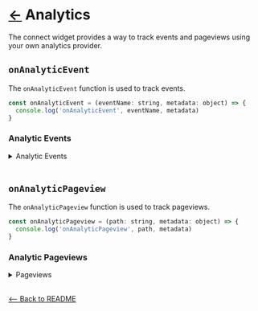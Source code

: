# [←](../README.md#props) Analytics

The connect widget provides a way to track events and pageviews using your own analytics provider.

## `onAnalyticEvent`

The `onAnalyticEvent` function is used to track events.

```jsx
const onAnalyticEvent = (eventName: string, metadata: object) => {
  console.log('onAnalyticEvent', eventName, metadata)
}
```

### Analytic Events

<details>
  <summary>Analytic Events</summary>

| Event Name                                              | Description                                                                                             | Metadata                                                                                                                                                                                                                                                                                                                                                                               |
| ------------------------------------------------------- | ------------------------------------------------------------------------------------------------------- | -------------------------------------------------------------------------------------------------------------------------------------------------------------------------------------------------------------------------------------------------------------------------------------------------------------------------------------------------------------------------------------- |
| `connect_create_credentials_clicked_forgot_password`    | Triggers on the create credentials step when a user clicks the `Forgot Password` button                 | <pre>{<br>&nbsp; "institution_guid": string,<br>&nbsp; "institution_name": string,<br>}</pre>                                                                                                                                                                                                                                                                                          |
| `connect_create_credentials_clicked_forgot_username`    | Triggers on the create credentials step when a user clicks the `Forgot your username?` button           | <pre>{<br>&nbsp; "institution_guid": string,<br>&nbsp; "institution_name": string,<br>}</pre>                                                                                                                                                                                                                                                                                          |
| `connect_create_credentials_clicked_trouble_signing_in` | Triggers on the create credentials step whe a user clicks the `Trouble signing in?` button              | <pre>{<br>&nbsp; "institution_guid": string,<br>&nbsp; "institution_name": string,<br>}</pre>                                                                                                                                                                                                                                                                                          |
| `connect_credentials_clicked_get_help`                  | Triggers on the update credentials step when a user clicks the `Get help` button                        | <pre>{<br>&nbsp; "type": string<br>}</pre>                                                                                                                                                                                                                                                                                                                                             |
| `connect_entered_login`                                 | Triggers on the credentials step when a user clicks the username input                                  | <pre>{<br>&nbsp; "institution_guid": string,<br>&nbsp; "institution_name": string,<br>}</pre>                                                                                                                                                                                                                                                                                          |
| `connect_entered_password`                              | Triggers on the credentials step when a user clicks on the password input                               | <pre>{<br>&nbsp; "institution_guid": string,<br>&nbsp; "institution_name": string,<br>} </pre>                                                                                                                                                                                                                                                                                         |
| `connect_submitted_credentials`                         | Triggered on the credentials step when a user submits their credentials                                 | <pre>{<br>&nbsp; "institution_guid": string,<br>&nbsp; "institution_name": string,<br>}</pre>                                                                                                                                                                                                                                                                                          |
| `connect_update_credentials_clicked_forgot_password`    | Triggers on the update credentials step when a user clicks the `Forgot Password` button                 | <pre>{<br>&nbsp; "institution_guid": string,<br>&nbsp; "institution_name": string,<br>}</pre>                                                                                                                                                                                                                                                                                          |
| `connect_update_credentials_clicked_forgot_username`    | Triggers on the update credentials step when a user clicks the `Forgot your username?` button           | <pre>{<br>&nbsp; "institution_guid": string,<br>&nbsp; "institution_name": string,<br>}</pre>                                                                                                                                                                                                                                                                                          |
| `connect_update_credentials_clicked_trouble_signing_in` | Triggers on the update credentials step whe a user clicks the `Trouble signing in?` button              | <pre>{<br>&nbsp; "institution_guid": string,<br>&nbsp; "institution_name": string,<br>}</pre>                                                                                                                                                                                                                                                                                          |
| `connect_login_error_clicked_get_help`                  | Triggered on the credentials step when there is a login error when a user clicks the `Get help` button. | <pre>{}</pre>                                                                                                                                                                                                                                                                                                                                                                          |
| `connect_mfa_clicked_get_help`                          | Triggered on the MFA step when a user clicks the `Get help` button                                      | <pre>{}</pre>                                                                                                                                                                                                                                                                                                                                                                          |
| `connect_mfa_entered_input`                             | Triggered on the MFA step when a user clicks on the input                                               | <pre>{<br>&nbsp; "institution_guid": string,<br>&nbsp; "institution_name": string,<br>&nbsp; "member_guid": string,<br>}</pre>                                                                                                                                                                                                                                                         |
| `connect_mfa_submitted_input`                           | Triggered on the MFA step when a user submits their MFA answer                                          | <pre>{<br>&nbsp; "institution_guid": string,<br>&nbsp; "institution_name": string,<br>&nbsp; "member_guid": string,<br>}</pre>                                                                                                                                                                                                                                                         |
| `connect_mfa_selected_image`                            | Triggered on the MFA step when a user clicks on an image during the image MFA flow.                     | <pre>{<br>&nbsp; "institution_guid": string,<br>&nbsp; "institution_name": string,<br>}</pre>                                                                                                                                                                                                                                                                                          |
| `connect_mfa_submitted_image`                           | Triggered on the image MFA step when a user submits their MFA answer                                    | <pre>{<br>&nbsp; "institution_guid": string,<br>&nbsp; "institution_name": string,<br>}</pre>                                                                                                                                                                                                                                                                                          |
| `connect_mfa_selected_option`                           | Triggered on the MFA step when multiple options are given and a user selects their option               | <pre>{<br>&nbsp; "institution_guid": string,<br>&nbsp; "institution_name": string,<br>&nbsp; "selected_option": string,<br>&nbsp; "member_guid": string,<br>}</pre>                                                                                                                                                                                                                    |
| `connect_mfa_submitted_option`                          | Triggered on the MFA step when multiple options are given and a user submits their option               | <pre>{<br>&nbsp; "institution_guid": string,<br>&nbsp; "institution_name": string,<br>&nbsp; "member_guid": string,<br>}</pre>                                                                                                                                                                                                                                                         |
| `connect_no_eligible_accounts_retry`                    | Triggers on the no eligible accounts screen when a user clicks the `Try again` button                   | <pre>{<br>&nbsp; "authentication_method": string,<br>&nbsp; "institution_guid": string,<br>&nbsp; "institution_name": string,<br>}</pre>                                                                                                                                                                                                                                               |
| `connect_oauth_pending_member_created`                  | Triggered when an oauth member is created                                                               | <pre>{<br>&nbsp; "institution_guid": string,<br>&nbsp; "institution_name": string,<br>}</pre>                                                                                                                                                                                                                                                                                          |
| `connect_oauth_default_cancel`                          | Triggered on the OAuth step when a user clicks the `Cancel` button                                      | <pre>{<br>&nbsp; "institution_guid": string,<br>&nbsp; "institution_name": string,<br>}</pre>                                                                                                                                                                                                                                                                                          |
| `connect_oauth_default_go_to_institution`               | Triggered on the OAuth step when a user clicks the `Go to log in` button                                | <pre>{<br>&nbsp; "institution_guid": string,<br>&nbsp; "institution_name": string,<br>&nbsp; "member_guid": string,<br>}</pre>                                                                                                                                                                                                                                                         |
| `connect_waiting_for_oauth_cancel`                      | Triggered on the waiting OAuth step when a user clicks the `Cancel` button                              | <pre>{<br>&nbsp; "institution_guid": string,<br>&nbsp; "institution_name": string,<br>}</pre>                                                                                                                                                                                                                                                                                          |
| `connect_waiting_for_oauth_tryagain`                    | Triggered on the waiting OAuth step when a user clicks the `Try again` button                           | <pre>{<br>&nbsp; "institution_guid": string,<br>&nbsp; "institution_name": string,<br>}</pre>                                                                                                                                                                                                                                                                                          |
| `connect_search_query`                                  | Triggered on the search step when a user is typing in their search term                                 | <pre>{<br>&nbsp; "search_term": string,<br>}</pre>                                                                                                                                                                                                                                                                                                                                     |
| `connect_select_popular_institution`                    | Triggered on the search step when a user selects a popular institution                                  | <pre>{}</pre>                                                                                                                                                                                                                                                                                                                                                                          |
| `connect_select_searched_institution`                   | Triggered on the search step when a user selects from a searched institution                            | <pre>{<br>&nbsp; "authentication_method": string,<br>&nbsp; "institution_guid": string,<br>&nbsp; "institution_name": string,<br>}</pre>                                                                                                                                                                                                                                               |
| `connect_widget_load`                                   | Triggered when the widget is loaded                                                                     | <pre>{<br>&nbsp; "widget_type": string,<br>&nbsp; "initial_step": string,<br>&nbsp; "mode": string,<br>&nbsp; "disable_institution_search": boolean,<br>&nbsp; "include_identity": boolean,<br>&nbsp; "include_transactions": boolean,<br>&nbsp; "current_member_guid": string,<br>&nbsp; "current_institution_guid": string,<br>&nbsp; "current_institution_code": number,<br>}</pre> |

</details>

<br />

## `onAnalyticPageview`

The `onAnalyticPageview` function is used to track pageviews.

```jsx
const onAnalyticPageview = (path: string, metadata: object) => {
  console.log('onAnalyticPageview', path, metadata)
}
```

### Analytic Pageviews

<details>
  <summary>Pageviews</summary>

| Pageview                                   | Description                                                                                                                                                                                          | Metadata                                                                                                              |
| ------------------------------------------ | ---------------------------------------------------------------------------------------------------------------------------------------------------------------------------------------------------- | --------------------------------------------------------------------------------------------------------------------- |
| `Connect`                                  | Triggered by connect loaded, will show up in the path as `/connect`                                                                                                                                  | <pre>{}</pre>                                                                                                         |
| `Connect Successful`                       | Triggered on the connected step, will have `/connected` in the path                                                                                                                                  | <pre>{<br>&nbsp; "authentication_method": string<br>}</pre>                                                           |
| `Connect Connecting`                       | Triggered on the connecting step, will have `/connecting` in the path                                                                                                                                | <pre>{<br>&nbsp; "authentication_method": string<br>}</pre>                                                           |
| `Connect Create Credentials`               | Triggered on the credentials step, will have `/credentials/create_credentials_form` in the path                                                                                                      | <pre>{<br>&nbsp; "institution_guid": string,<br>&nbsp; "institution_name": string <br>}</pre>                         |
| `Connect Delete Member Success`            | Triggered on the member delete success step, will have `/delete_member/success` in the path                                                                                                          | <pre>{}</pre>                                                                                                         |
| `Connect Delete Member Survey`             | Triggered on the member delete survey step, will have `/delete_member/survey` in the path                                                                                                            | <pre>{}</pre>                                                                                                         |
| `Connect Disclosure`                       | Triggered on the disclosure step (either the footer or the first step), will have `/disclosure` in the path                                                                                          | <pre>{}</pre>                                                                                                         |
| `Connect Disclosure Data Available`        | Triggered on the data available disclosure step, will have `/data_available` in the path                                                                                                             | <pre>{}</pre>                                                                                                         |
| `Connect Disclosure Data Requested`        | Triggered on the data requested disclosure step, will have `/data_requested` in the path                                                                                                             | <pre>{}</pre>                                                                                                         |
| `Connect Disclosure Privacy Policy`        | Triggered on the privacy policy step of disclosure, will have `/privacy_policy` in the path                                                                                                          | <pre>{}</pre>                                                                                                         |
| `Connect Generic Error`                    | Triggered on the generic error step, will have `/generic_error` in the path                                                                                                                          | <pre>{<br>&nbsp; "error_message": string,<br>&nbsp; "error_status": string,<br>&nbsp; "resource": string, <br>}</pre> |
| `Connect IE 11 Deprecation`                | Triggered if a user is using IE 11, will have `/ie_11_deprecation` in the path                                                                                                                       | <pre>{}</pre>                                                                                                         |
| `Connect Login Error`                      | Triggered if there is a login error, will have `/login_error` in the path                                                                                                                            | <pre>{}</pre>                                                                                                         |
| `Manual Account Connect`                   | Triggered when the manual account flow is entered, will have `/manual_account_connect` in the path                                                                                                   | <pre>{}</pre>                                                                                                         |
| `Connect Manual Account Form`              | Triggered when a user selects what kind of manual account they are adding, will have `/manual_account_form` in the path                                                                              | <pre>{}</pre>                                                                                                         |
| `Connect Manual Account Success`           | Triggered when a user successfully adds a manual account, will have `/manual_account_success` in the path                                                                                            | <pre>{}</pre>                                                                                                         |
| `Connect MFA Default`                      | Triggered when a user enters the MFA Flow, will have `/mfa_default` in the path                                                                                                                      | <pre>{}</pre>                                                                                                         |
| `Connect MFA Image Options`                | Triggered when the user enters the MFA flow and the questions are to select images, will have `/mfa_image_options` in the path                                                                       | <pre>{}</pre>                                                                                                         |
| `Connect MFA Options`                      | Triggered when the user enters the MFA flow and the question is to select an option, will have `/mfa_options` in the path                                                                            | <pre>{}</pre>                                                                                                         |
| `Connect MFA Single Account Select`        | Triggered in verification mode when single account select is true and a user selects a credential based institution, will have `/single_account_select` in the path                                  | <pre>{}</pre>                                                                                                         |
| `Connect Microdeposits`                    | Triggered in verification mode when a user enters the microdeposit flow, will have `/microdeposits` in the path                                                                                      | <pre>{}</pre>                                                                                                         |
| `Connect Microdeposits Account Info`       | Triggered in verification mode in the microdeposit flow when a user is on the account information page, will have `/account_info` in the path                                                        | <pre>{}</pre>                                                                                                         |
| `Connect Microdeposists Come Back`         | Triggered in verification mode when a user is finished with the microdeposit flow, will have `/come_back` in the path                                                                                | <pre>{}</pre>                                                                                                         |
| `Connect Microdeposits Confirm Details`    | Triggered in verification mode when a user is finished inputing all their details for the microdeposit, will have `/confirm_details` in the path                                                     | <pre>{}</pre>                                                                                                         |
| `Connect Microdeposits How It Works`       | Triggered in verification mode at the start of the microdeposit flow, will have `/how_it_works` in the path                                                                                          | <pre>{}</pre>                                                                                                         |
| `Connect Microdepoits Microdeposit Errors` | Triggered in verification mode at the end of the microdeposit flow if there are any errors, will have `/microdeposit_errors` in the path                                                             | <pre>{}</pre>                                                                                                         |
| `Connect Microdeposits Personal Info Form` | Triggered in verification mode during the microdeposit flow when the user enters the personal information (first name, last name, email address) flow, will have `/personal_info_form` in the path   | <pre>{}</pre>                                                                                                         |
| `Connect Microdeposits Routing Number`     | Triggered in verification mode during the microdeposit flow when the user enters the routing number step, will have `/routing_number` in the path                                                    | <pre>{}</pre>                                                                                                         |
| `Connect Microdeposits Verified`           | Triggered in verification mode when the user correctly inputs the result of the microdeposit, will have `/verified` in the path                                                                      | <pre>{}</pre>                                                                                                         |
| `Connect Microdeposits Verifying`          | Triggered in verification mode when the user inputs the result of the microdeposit and it is being verified, will have `/verifying` in the path                                                      | <pre>{}</pre>                                                                                                         |
| `Connect Microdeposits Verify Deposits`    | Triggered in verification mode on the verify deposits page when the user comes back to verify their microdeposit, will have `/verify_deposits` in the path                                           | <pre>{}</pre>                                                                                                         |
| `Connect Not Found Error`                  | Triggered when there is a `404` error, will have `/not_found_error` in the path                                                                                                                      | <pre>{}</pre>                                                                                                         |
| `Connect Oauth Step Instructions`          | Triggered when the user enters the OAuth flow, will have `/credentials/oauth_step/instructions` in the path                                                                                          | <pre>{<br>&nbsp; "institution_guid": string,<br>&nbsp; "institution_name": string <br>}</pre>                         |
| `Connect Oauth Step Waiting`               | Triggered on the OAuth step when the user is taken to their instituiton to input their credenitals, will have `/credentials/oauth_step/waiting` in the path                                          | <pre>{<br>&nbsp; "institution_guid": string,<br>&nbsp; "institution_name": string <br>}</pre>                         |
| `Connect Oauth Error`                      | Triggered on the OAuth step if there was an error during the flow, will have `/oauth_error` in the path                                                                                              | <pre>{}</pre>                                                                                                         |
| `Connect No Eligible Accounts`             | Triggered in verification mode if the user selected an institution where they have no DDA accounts, will have `/no_eligible_accounts` in the path                                                    | <pre>{}</pre>                                                                                                         |
| `Connect Search`                           | Triggered when the user enters the search step , will have `/search` in the path                                                                                                                     | <pre>{}</pre>                                                                                                         |
| `Connect Search Failed`                    | Triggered on the search step and search is not receiving any information from the backend , will have `/search_failed` in the path                                                                   | <pre>{}</pre>                                                                                                         |
| `Connect Search No Results`                | Triggered on the search step and there are no results for what was searched , will have `/no_results` in the path                                                                                    | <pre>{<br>&nbsp; "search_term": string,<br>}</pre>                                                                    |
| `Connect Search Popular`                   | Triggered on the search step before the user has searched for anything and search is displaying the popular institutions, will have `/popular` in the path                                           | <pre>{}</pre>                                                                                                         |
| `Connect Searched`                         | Triggered on the search step after a user has typed in a search term, will have `/searched` in the path                                                                                              | <pre>{}</pre>                                                                                                         |
| `Connect Shared Routing Number`            | Triggered in verification mode during the microdeposit flow when a user enters a routing number of an institution that supports instant verification, will have `/shared_routing_number` in the path | <pre>{}</pre>                                                                                                         |
| `Connect Support Menu`                     | Triggered when a user enters the support flow, will have `/support/support_menu` in the path                                                                                                         | <pre>{}</pre>                                                                                                         |
| `Connect Support Request Institution`      | Triggered when a user enters the support flow and goes to the request institution page, will have `/support/request_institution` in the path                                                         | <pre>{}</pre>                                                                                                         |
| `Connect Support General`                  | Triggered when a user enters the support flow and goes to the general support page, will have `/support/support_general` in the path                                                                 | <pre>{}</pre>                                                                                                         |
| `Connect Support Success`                  | Triggered when a user enters the support flow and successfully submits a support ticket, will have `/support/support_success` in the path                                                            | <pre>{}</pre>                                                                                                         |
| `Connect Update Credentials`               | Triggered on the credentials step when a user updates their credentials, will have `/credentials/update_credentials_form` in the path                                                                | <pre>{}</pre>                                                                                                         |
| `Connect Unsupported Resolution`           | Triggered when a user is using a device that has a width smaller than `320 px`, will have `/unsupported_resolution` in the path                                                                      | <pre>{}</pre>                                                                                                         |
| `Connect Verify Existing Member`           | Triggered in verification mode if the user has previously connected institutions, will have `/verify_existing_member` in the path                                                                    | <pre>{}</pre>                                                                                                         |

</details>

<br />

[<-- Back to README](../README.md#props)
